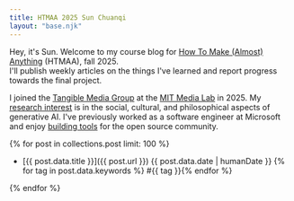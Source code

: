 ```yaml
---
title: HTMAA 2025 Sun Chuanqi
layout: "base.njk"
---
```


Hey, it's Sun. Welcome to my course blog for [How To Make (Almost) Anything](https://fab.cba.mit.edu/classes/MAS.863/) (HTMAA), fall 2025.  
I'll publish weekly articles on the things I've learned and report progress towards the final project.

I joined the [Tangible Media Group](https://tangible.media.mit.edu/) at the [MIT Media Lab](https://www.media.mit.edu/) in 2025. My [research interest](https://medialab.chuanqisun.com/?secret=empathy) is in the social, cultural, and philosophical aspects of generative AI. I've previously worked as a software engineer at Microsoft and enjoy [building tools](https://chuanqisun.com/) for the open source community.

{% for post in collections.post limit: 100 %}

<!-- hide the "post" tag because it is self-evidence -->

- [{{ post.data.title }}]({{ post.url }}) {{ post.data.date | humanDate }} {% for tag in post.data.keywords %} #{{ tag }}{% endfor %}

{% endfor %}
